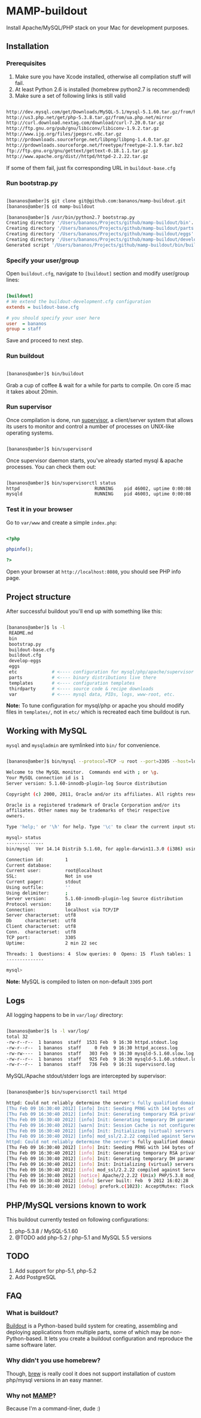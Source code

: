 MAMP-buildout
==============
Install Apache/MySQL/PHP stack on your Mac for development purposes.


Installation
-------------

### Prerequisites

1. Make sure you have Xcode installed, otherwise all compilation stuff will fail.
2. At least Python 2.6 is installed (homebrew python2.7 is recommended)
3. Make sure a set of following links is still valid

```bash

http://dev.mysql.com/get/Downloads/MySQL-5.1/mysql-5.1.60.tar.gz/from/http://mysql.infocom.ua/
http://us3.php.net/get/php-5.3.8.tar.gz/from/ua.php.net/mirror
http://curl.download.nextag.com/download/curl-7.20.0.tar.gz
http://ftp.gnu.org/pub/gnu/libiconv/libiconv-1.9.2.tar.gz
http://www.ijg.org/files/jpegsrc.v8c.tar.gz
http://prdownloads.sourceforge.net/libpng/libpng-1.4.0.tar.gz
http://prdownloads.sourceforge.net/freetype/freetype-2.1.9.tar.bz2
ftp://ftp.gnu.org/gnu/gettext/gettext-0.18.1.1.tar.gz
http://www.apache.org/dist//httpd/httpd-2.2.22.tar.gz

```

If some of them fail, just fix corresponding URL in ``buildout-base.cfg``


### Run bootstrap.py


```bash

[bananos@amber]$ git clone git@github.com:bananos/mamp-buildout.git
[bananos@amber]$ cd mamp-buildout

[bananos@amber]$ /usr/bin/python2.7 bootstrap.py
Creating directory '/Users/bananos/Projects/github/mamp-buildout/bin'.
Creating directory '/Users/bananos/Projects/github/mamp-buildout/parts'.
Creating directory '/Users/bananos/Projects/github/mamp-buildout/eggs'.
Creating directory '/Users/bananos/Projects/github/mamp-buildout/develop-eggs'.
Generated script '/Users/bananos/Projects/github/mamp-buildout/bin/buildout'.
```

### Specify your user/group

Open ``buildout.cfg``,  navigate to ``[buildout]`` section and modify user/group lines:

```ini

[buildout]
# We extend the buildout-development.cfg configuration
extends = buildout-base.cfg

# you should specify your user here
user  = bananos
group = staff
```
Save and proceed to next step.

### Run buildout

```bash

[bananos@amber]$ bin/buildout
```

Grab a cup of coffee & wait for a while for parts to compile. On core i5 mac it takes about 20min.


### Run supervisor

Once compilation is done, run [supervisor](http://supervisord.org), a client/server system that allows its users
to monitor and control a number of processes on UNIX-like operating systems.

```bash

[bananos@amber]$ bin/supervisord
```

Once supervisor daemon starts, you've already started mysql & apache processes. You can check them out:

```bash

[bananos@amber]$ bin/supervisorctl status
httpd                            RUNNING    pid 46002, uptime 0:00:08
mysqld                           RUNNING    pid 46003, uptime 0:00:08
```


### Test it in your browser

Go to ``var/www``  and create a simple ``index.php``:

```php

<?php

phpinfo();

?>
```

Open your browser at ``http://localhost:8080``, you should see PHP info page.


Project structure
------------------

After successful buildout you'll end up with something like this:

```bash

[bananos@amber]$ ls -l
 README.md
 bin
 bootstrap.py
 buildout-base.cfg
 buildout.cfg
 develop-eggs
 eggs
 etc             # <---- configuration for mysql/php/apache/supervisor
 parts           # <---- binary distributions live there
 templates       # <---- configuration templates
 thirdparty      # <---- source code & recipe downloads
 var             # <---- mysql data, PIDs, logs, www-root, etc.
```

**Note:**  To tune configuration for mysql/php or apache you should modify files in ``templates/``,
not in ``etc/`` which is recreated each time buildout is run.


Working with MySQL
-------------------

``mysql`` and ``mysqladmin`` are symlinked into ``bin/`` for convenience.


```bash

[bananos@amber]$ bin/mysql --protocol=TCP -u root --port=3305 --host=localhost

Welcome to the MySQL monitor.  Commands end with ; or \g.
Your MySQL connection id is 1
Server version: 5.1.60-innodb-plugin-log Source distribution

Copyright (c) 2000, 2011, Oracle and/or its affiliates. All rights reserved.

Oracle is a registered trademark of Oracle Corporation and/or its
affiliates. Other names may be trademarks of their respective
owners.

Type 'help;' or '\h' for help. Type '\c' to clear the current input statement.

mysql> status
--------------
bin/mysql  Ver 14.14 Distrib 5.1.60, for apple-darwin11.3.0 (i386) using  EditLine wrapper

Connection id:		  1
Current database:
Current user:		  root@localhost
SSL:			      Not in use
Current pager:		  stdout
Using outfile:		  ''
Using delimiter:	  ;
Server version:		  5.1.60-innodb-plugin-log Source distribution
Protocol version:	  10
Connection:		      localhost via TCP/IP
Server characterset:  utf8
Db     characterset:  utf8
Client characterset:  utf8
Conn.  characterset:  utf8
TCP port:		      3305
Uptime:			      2 min 22 sec

Threads: 1  Questions: 4  Slow queries: 0  Opens: 15  Flush tables: 1  Open tables: 8  Queries per second avg: 0.28
--------------

mysql>
```

**Note:**  MySQL is compiled to listen on non-default ``3305`` port


Logs
-----
All logging happens to be in ``var/log/`` directory:

```bash

[bananos@amber]$ ls -l var/log/
total 32
-rw-r--r--  1 bananos  staff  1531 Feb  9 16:30 httpd.stdout.log
-rw-r--r--  1 bananos  staff     0 Feb  9 16:30 httpd_access.log
-rw-rw----  1 bananos  staff   303 Feb  9 16:30 mysqld-5.1.60.slow.log
-rw-r--r--  1 bananos  staff   925 Feb  9 16:30 mysqld-5.1.60.stdout.log
-rw-r--r--  1 bananos  staff   736 Feb  9 16:31 supervisord.log
```

MySQL/Apache stdout/stderr logs are intercepted by supervisor:

```bash

[bananos@amber]$ bin/supervisorctl tail httpd

httpd: Could not reliably determine the server's fully qualified domain name, using 192.168.99.249 for ServerName
[Thu Feb 09 16:30:40 2012] [info] Init: Seeding PRNG with 144 bytes of entropy
[Thu Feb 09 16:30:40 2012] [info] Init: Generating temporary RSA private keys (512/1024 bits)
[Thu Feb 09 16:30:40 2012] [info] Init: Generating temporary DH parameters (512/1024 bits)
[Thu Feb 09 16:30:40 2012] [warn] Init: Session Cache is not configured [hint: SSLSessionCache]
[Thu Feb 09 16:30:40 2012] [info] Init: Initializing (virtual) servers for SSL
[Thu Feb 09 16:30:40 2012] [info] mod_ssl/2.2.22 compiled against Server: Apache/2.2.22, Library: OpenSSL/0.9.8r
httpd: Could not reliably determine the server's fully qualified domain name, using 192.168.99.249 for ServerName
[Thu Feb 09 16:30:40 2012] [info] Init: Seeding PRNG with 144 bytes of entropy
[Thu Feb 09 16:30:40 2012] [info] Init: Generating temporary RSA private keys (512/1024 bits)
[Thu Feb 09 16:30:40 2012] [info] Init: Generating temporary DH parameters (512/1024 bits)
[Thu Feb 09 16:30:40 2012] [info] Init: Initializing (virtual) servers for SSL
[Thu Feb 09 16:30:40 2012] [info] mod_ssl/2.2.22 compiled against Server: Apache/2.2.22, Library: OpenSSL/0.9.8r
[Thu Feb 09 16:30:40 2012] [notice] Apache/2.2.22 (Unix) PHP/5.3.8 mod_ssl/2.2.22 OpenSSL/0.9.8r configured -- resuming normal operations
[Thu Feb 09 16:30:40 2012] [info] Server built: Feb  9 2012 16:02:28
[Thu Feb 09 16:30:40 2012] [debug] prefork.c(1023): AcceptMutex: flock (default: flock)
```


PHP/MySQL versions known to work
--------------------------------

This buildout currently tested on following configurations:

1. php-5.3.8 / MySQL-5.1.60
2. @TODO add php-5.2 / php-5.1  and MySQL 5.5 versions



TODO
-----
1. Add support for php-5.1, php-5.2
2. Add PostgreSQL



FAQ
----

### What is buildout?

[Buildout](http://www.buildout.org/) is a Python-based build system for creating, assembling
and deploying applications from multiple parts, some of which may be non-Python-based. 
It lets you create a buildout configuration and reproduce the same software later.


### Why didn't you use homebrew?

Though, [brew](http://mxcl.github.com/homebrew/) is really cool it does not support installation of custom php/mysql versions in an easy manner.


### Why not [MAMP](http://www.mamp.info/)?

Because I'm a command-liner, dude :)


